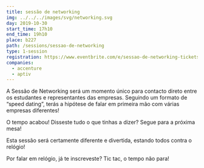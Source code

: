 ```yaml
---
title: sessão de networking
img: ../../../images/svg/networking.svg
day: 2019-10-30
start_time: 17h10
end_time: 19h10
place: b227
path: /sessions/sessao-de-networking
type: 1-session
registration: https://www.eventbrite.com/e/sessao-de-networking-tickets-51634397874
companies:
  - accenture
  - aptiv
---
```


A Sessão de Networking será um momento único para contacto direto entre os estudantes e representantes das empresas. Seguindo um formato de “speed dating”, terás a hipótese de falar em primeira mão com várias empresas diferentes!

O tempo acabou! Disseste tudo o que tinhas a dizer? Segue para a próxima mesa!

Esta sessão será certamente diferente e divertida, estando todos contra o relógio!

Por falar em relógio, já te inscreveste? Tic tac, o tempo não para!
